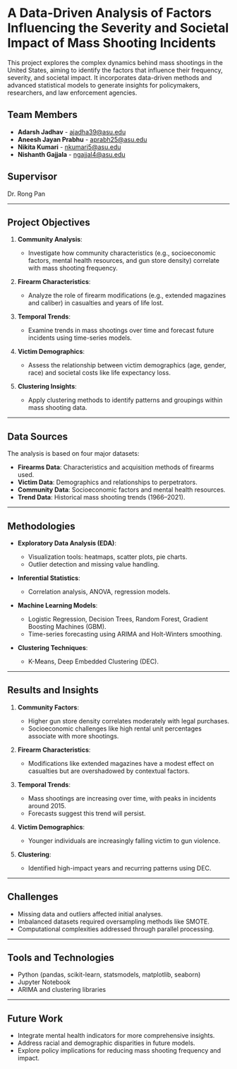 # A Data-Driven Analysis of Factors Influencing the Severity and Societal Impact of Mass Shooting Incidents

This project explores the complex dynamics behind mass shootings in the United States, aiming to identify the factors that influence their frequency, severity, and societal impact. It incorporates data-driven methods and advanced statistical models to generate insights for policymakers, researchers, and law enforcement agencies.

## Team Members

- **Adarsh Jadhav** - ajadha39@asu.edu
- **Aneesh Jayan Prabhu** - aprabh25@asu.edu
- **Nikita Kumari** - nkumari5@asu.edu
- **Nishanth Gajjala** - ngajjal4@asu.edu

## Supervisor
Dr. Rong Pan

---

## Project Objectives

1. **Community Analysis**:
   - Investigate how community characteristics (e.g., socioeconomic factors, mental health resources, and gun store density) correlate with mass shooting frequency.

2. **Firearm Characteristics**:
   - Analyze the role of firearm modifications (e.g., extended magazines and caliber) in casualties and years of life lost.

3. **Temporal Trends**:
   - Examine trends in mass shootings over time and forecast future incidents using time-series models.

4. **Victim Demographics**:
   - Assess the relationship between victim demographics (age, gender, race) and societal costs like life expectancy loss.

5. **Clustering Insights**:
   - Apply clustering methods to identify patterns and groupings within mass shooting data.

---

## Data Sources

The analysis is based on four major datasets:
- **Firearms Data**: Characteristics and acquisition methods of firearms used.
- **Victim Data**: Demographics and relationships to perpetrators.
- **Community Data**: Socioeconomic factors and mental health resources.
- **Trend Data**: Historical mass shooting trends (1966–2021).

---

## Methodologies

- **Exploratory Data Analysis (EDA)**:
  - Visualization tools: heatmaps, scatter plots, pie charts.
  - Outlier detection and missing value handling.
  
- **Inferential Statistics**:
  - Correlation analysis, ANOVA, regression models.

- **Machine Learning Models**:
  - Logistic Regression, Decision Trees, Random Forest, Gradient Boosting Machines (GBM).
  - Time-series forecasting using ARIMA and Holt-Winters smoothing.

- **Clustering Techniques**:
  - K-Means, Deep Embedded Clustering (DEC).

---

## Results and Insights

1. **Community Factors**:
   - Higher gun store density correlates moderately with legal purchases.
   - Socioeconomic challenges like high rental unit percentages associate with more shootings.

2. **Firearm Characteristics**:
   - Modifications like extended magazines have a modest effect on casualties but are overshadowed by contextual factors.

3. **Temporal Trends**:
   - Mass shootings are increasing over time, with peaks in incidents around 2015.
   - Forecasts suggest this trend will persist.

4. **Victim Demographics**:
   - Younger individuals are increasingly falling victim to gun violence.

5. **Clustering**:
   - Identified high-impact years and recurring patterns using DEC.

---

## Challenges

- Missing data and outliers affected initial analyses.
- Imbalanced datasets required oversampling methods like SMOTE.
- Computational complexities addressed through parallel processing.

---

## Tools and Technologies

- Python (pandas, scikit-learn, statsmodels, matplotlib, seaborn)
- Jupyter Notebook
- ARIMA and clustering libraries

---

## Future Work

- Integrate mental health indicators for more comprehensive insights.
- Address racial and demographic disparities in future models.
- Explore policy implications for reducing mass shooting frequency and impact.
